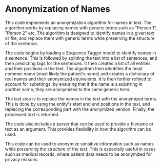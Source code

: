 # Anonymization of Names
This code implements an anonymization algorithm for names in text. The algorithm works by replacing names with generic terms such as "Person 1", "Person 2" etc. The algorithm is designed to identify names in a given text or file, and replace them with generic terms while preserving the structure of the sentence. 

The code begins by loading a Sequence Tagger model to identify names in a sentence. This is followed by splitting the text into a list of sentences, and then predicting tags for the sentences. It then creates a list of all entities and their positions in the text. The algorithm then identifies the most common name (most likely the patient's name) and creates a dictionary of real names and their anonymized equivalents. It is then further refined to account for substrings, by ensuring that if the name is a substring in another name, they are anonymized to the same generic term. 

The last step is to replace the names in the text with the anonymized terms. This is done by using the entity's start and end positions in the text, and replacing the corresponding part with the anonymized version. Finally, the processed text is returned.

The code also includes a parser that can be used to provide a filename or text as an argument. This provides flexibility in how the algorithm can be used. 

This code can be used to anonymize sensitive information such as names while preserving the structure of the text. This is especially useful in cases such as medical records, where patient data needs to be anonymized for privacy reasons.